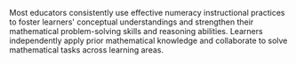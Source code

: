 Most educators consistently use effective numeracy instructional practices to foster learners' conceptual understandings and strengthen their mathematical problem-solving skills and reasoning abilities. Learners independently apply prior mathematical knowledge and collaborate to solve mathematical tasks across learning areas.
